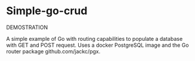 # Simple-go-crud
DEMOSTRATION

A simple example of Go with routing capabilities to populate a database with GET and POST request. Uses a docker PostgreSQL image and the Go router package github.com/jackc/pgx. 
